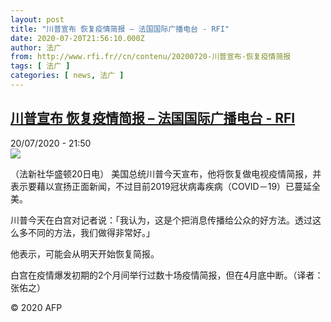 ```yaml
---
layout: post
title: "川普宣布 恢复疫情简报 – 法国国际广播电台 - RFI"
date: 2020-07-20T21:56:10.000Z
author: 法广
from: http://www.rfi.fr//cn/contenu/20200720-川普宣布-恢复疫情简报
tags: [ 法广 ]
categories: [ news, 法广 ]
---
```

<!--1595282170000-->
[川普宣布 恢复疫情简报 – 法国国际广播电台 - RFI](http://www.rfi.fr//cn/contenu/20200720-%E5%B7%9D%E6%99%AE%E5%AE%A3%E5%B8%83-%E6%81%A2%E5%A4%8D%E7%96%AB%E6%83%85%E7%AE%80%E6%8A%A5)
------

<div>
<div>20/07/2020 - 21:50</div><img src="https://s.rfi.fr/media/display/9149a260-caca-11ea-be97-005056a964fe/w:310/p:16x9/int0001b.200721035002.jpg"><div class="t-content__body u-clearfix"><div class="m-interstitial"></div><p>（法新社华盛顿20日电）    美国总统川普今天宣布，他将恢复做电视疫情简报，并表示要藉以宣扬正面新闻，不过目前2019冠状病毒疾病（COVID－19）已蔓延全美。</p><p>    川普今天在白宫对记者说：「我认为，这是个把消息传播给公众的好方法。透过这么多不同的方法，我们做得非常好。」</p><p>    他表示，可能会从明天开始恢复简报。</p><p>    白宫在疫情爆发初期的2个月间举行过数十场疫情简报，但在4月底中断。（译者：张佑之）</p><p class="t-copyright">© 2020 AFP</p>        </div>
</div>
